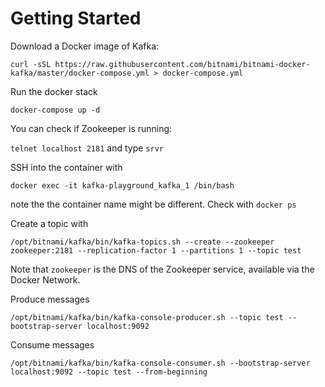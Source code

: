 # Getting Started

Download a Docker image of Kafka:

`curl -sSL https://raw.githubusercontent.com/bitnami/bitnami-docker-kafka/master/docker-compose.yml > docker-compose.yml`

Run the docker stack

`docker-compose up -d`

You can check if Zookeeper is running:

`telnet localhost 2181` and type `srvr`

SSH into the container with

`docker exec -it kafka-playground_kafka_1 /bin/bash`

note the the container name might be different. Check with `docker ps`

Create a topic with

`/opt/bitnami/kafka/bin/kafka-topics.sh --create --zookeeper zookeeper:2181 --replication-factor 1 --partitions 1 --topic test`

Note that `zookeeper` is the DNS of the Zookeeper service, available via the Docker Network.

Produce messages

`/opt/bitnami/kafka/bin/kafka-console-producer.sh --topic test --bootstrap-server localhost:9092`

Consume messages

`/opt/bitnami/kafka/bin/kafka-console-consumer.sh --bootstrap-server localhost:9092 --topic test --from-beginning`
